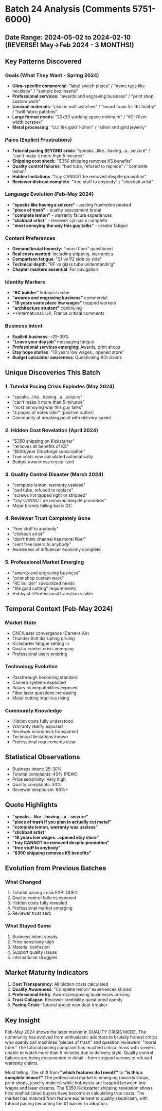 # Batch 24 Analysis (Comments 5751-6000)
## Date Range: 2024-05-02 to 2024-02-10 (REVERSE! May→Feb 2024 - 3 MONTHS!)

## Key Patterns Discovered

### Goals (What They Want - Spring 2024)
- **Ultra-specific commercial**: "label switch plates" / "name tags like necklace" / "sample box inserts"
- **Professional services**: "awards and engraving business" / "print shop custom work"
- **Unusual materials**: "plastic wall switches" / "board foam for RC hobby" / "twill fabric patches"
- **Large format needs**: "20x30 working space minimum" / "60-70cm width perspex"
- **Metal processing**: "cut 18k gold 1-2mm" / "silver and gold jewelry"

### Pains (Explicit Frustrations)
- **Tutorial pacing BEYOND crisis**: "speaks...like...having...a...seizure" / "can't make it more than 5 minutes"
- **Shipping cost shock**: "$350 shipping removes KS benefits"
- **Quality control failures**: "bad tube, refused to replace" / "complete lemon"
- **Hidden limitations**: "tray CANNOT be removed despite promotion"
- **Reviewer distrust complete**: "free stuff to anybody" / "clickbait artist"

### Language Evolution (Feb-May 2024)
- **"speaks like having a seizure"** - pacing frustration peaked
- **"piece of trash"** - quality assessment brutal
- **"complete lemon"** - warranty failure experiences
- **"clickbait artist"** - reviewer cynicism complete
- **"most annoying the way this guy talks"** - creator fatigue

### Content Preferences
- **Demand brutal honesty**: "moral fiber" questioned
- **Real costs wanted**: Including shipping, warranties
- **Comparison fatigue**: "S1 vs P2 side by side"
- **Technical depth**: "RF vs glass tube understanding"
- **Chapter markers essential**: For navigation

### Identity Markers
- **"RC builder"** hobbyist niche
- **"awards and engraving business"** commercial
- **"18 years same place low wages"** trapped workers
- **"architecture student"** continuing
- **International: UK, France critical comments

### Business Intent
- **Explicit business**: ~25-30%
- **"Leave your day job"** messaging fatigue
- **Professional services emerging**: Awards, print shops
- **Etsy hope stories**: "18 years low wages...opened store"
- **Budget calculator awareness**: Questioning ROI claims

## Unique Discoveries This Batch

### 1. Tutorial Pacing Crisis Explodes (May 2024)
- "speaks...like...having...a...seizure"
- "can't make it more than 5 minutes"
- "most annoying way this guy talks"
- "4 pages of notes later" (positive outlier)
- Community at breaking point with delivery speed

### 2. Hidden Cost Revelation (April 2024)
- "$350 shipping on Kickstarter"
- "removes all benefits of KS"
- "$600/year Glowforge subscription"
- True costs now calculated automatically
- Budget awareness crystallized

### 3. Quality Control Disaster (March 2024)
- "complete lemon, warranty useless"
- "bad tube, refused to replace"
- "screws not tapped right or stripped"
- "tray CANNOT be removed despite promotion"
- Major brands failing basic QC

### 4. Reviewer Trust Completely Gone
- "free stuff to anybody"
- "clickbait artist"
- "don't think channel has moral fiber"
- "sent free lasers to anybody"
- Awareness of influencer economy complete

### 5. Professional Market Emerging
- "awards and engraving business"
- "print shop custom work"
- "RC builder" specialized needs
- "18k gold cutting" requirements
- Hobbyist→Professional transition visible

## Temporal Context (Feb-May 2024)

### Market State
- CNC/Laser convergence (Carvera Air)
- Thunder Bolt disrupting pricing
- Kickstarter fatigue setting in
- Quality control crisis emerging
- Professional users entering

### Technology Evolution
- Passthrough becoming standard
- Camera systems expected
- Rotary incompatibilities exposed
- Fiber laser questions increasing
- Metal cutting inquiries rising

### Community Knowledge
- Hidden costs fully understood
- Warranty reality exposed
- Reviewer economics transparent
- Technical limitations known
- Professional requirements clear

## Statistical Observations
- Business intent: 25-30%
- Tutorial complaints: 40% (PEAK)
- Price sensitivity: Very high
- Quality complaints: 30%
- Reviewer skepticism: 60%+

## Quote Highlights
- **"speaks...like...having...a...seizure"**
- **"piece of trash if you plan to actually cut metal"**
- **"complete lemon, warranty was useless"**
- **"clickbait artist"**
- **"18 years low wages...opened etsy store"**
- **"tray CANNOT be removed despite promotion"**
- **"free stuff to anybody"**
- **"$350 shipping removes KS benefits"**

## Evolution from Previous Batches

### What Changed
1. Tutorial pacing crisis EXPLODED
2. Quality control failures exposed
3. Hidden costs fully revealed
4. Professional market emerging
5. Reviewer trust zero

### What Stayed Same
1. Business intent steady
2. Price sensitivity high
3. Material confusion
4. Support quality issues
5. International struggles

## Market Maturity Indicators
1. **Cost Transparency**: All hidden costs calculated
2. **Quality Awareness**: "Complete lemon" experiences shared
3. **Professional Entry**: Awards/engraving businesses arriving
4. **Trust Collapse**: Reviewer credibility questioned openly
5. **Pacing Crisis**: Tutorial speed now deal-breaker

## Key Insight
Feb-May 2024 shows the laser market in QUALITY CRISIS MODE. The community has evolved from enthusiastic adopters to brutally honest critics who openly call machines "pieces of trash" and question reviewers' "moral fiber." The tutorial pacing complaint has reached critical mass with viewers unable to watch more than 5 minutes due to delivery style. Quality control failures are being documented in detail - from stripped screws to refused warranty claims.

Most telling: The shift from **"which features do I need?"** to **"is this a complete lemon?"** The professional market is emerging (awards shops, print shops, jewelry makers) while hobbyists are trapped between low wages and laser dreams. The $350 Kickstarter shipping revelation shows how sophisticated buyers have become at calculating true costs. The market has matured from feature excitement to quality skepticism, with tutorial pacing becoming the #1 barrier to adoption.